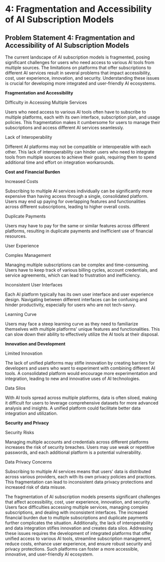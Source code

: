 # 4: Fragmentation and Accessibility of AI Subscription Models

## Problem Statement 4: Fragmentation and Accessibility of AI Subscription Models

The current landscape of AI subscription models is fragmented, posing significant challenges for users who need access to various AI tools from multiple sources. The limitations on platforms that offer subscriptions to different AI services result in several problems that impact accessibility, cost, user experience, innovation, and security. Understanding these issues is crucial for developing more integrated and user-friendly AI ecosystems.

&#x20;

**Fragmentation and Accessibility**

Difficulty in Accessing Multiple Services

Users who need access to various AI tools often have to subscribe to multiple platforms, each with its own interface, subscription plan, and usage policies. This fragmentation makes it cumbersome for users to manage their subscriptions and access different AI services seamlessly.

&#x20;

Lack of Interoperability

Different AI platforms may not be compatible or interoperable with each other. This lack of interoperability can hinder users who need to integrate tools from multiple sources to achieve their goals, requiring them to spend additional time and effort on integration workarounds.

&#x20;

**Cost and Financial Burden**

Increased Costs

Subscribing to multiple AI services individually can be significantly more expensive than having access through a single, consolidated platform. Users may end up paying for overlapping features and functionalities across different subscriptions, leading to higher overall costs.

&#x20;

Duplicate Payments

Users may have to pay for the same or similar features across different platforms, resulting in duplicate payments and inefficient use of financial resources.

User Experience

&#x20;

Complex Management

Managing multiple subscriptions can be complex and time-consuming. Users have to keep track of various billing cycles, account credentials, and service agreements, which can lead to frustration and inefficiency.

&#x20;

Inconsistent User Interfaces

Each AI platform typically has its own user interface and user experience design. Navigating between different interfaces can be confusing and hinder productivity, especially for users who are not tech-savvy.

&#x20;

Learning Curve

Users may face a steep learning curve as they need to familiarize themselves with multiple platforms' unique features and functionalities. This can slow down their ability to effectively utilize the AI tools at their disposal.

&#x20;

**Innovation and Development**

Limited Innovation

The lack of unified platforms may stifle innovation by creating barriers for developers and users who want to experiment with combining different AI tools. A consolidated platform would encourage more experimentation and integration, leading to new and innovative uses of AI technologies.

&#x20;

Data Silos

With AI tools spread across multiple platforms, data is often siloed, making it difficult for users to leverage comprehensive datasets for more advanced analysis and insights. A unified platform could facilitate better data integration and utilization.

&#x20;

**Security and Privacy**

Security Risks

Managing multiple accounts and credentials across different platforms increases the risk of security breaches. Users may use weak or repetitive passwords, and each additional platform is a potential vulnerability.

&#x20;

Data Privacy Concerns

Subscribing to multiple AI services means that users' data is distributed across various providers, each with its own privacy policies and practices. This fragmentation can lead to inconsistent data privacy protections and increased risk of data misuse.

&#x20;

The fragmentation of AI subscription models presents significant challenges that affect accessibility, cost, user experience, innovation, and security. Users face difficulties accessing multiple services, managing complex subscriptions, and dealing with inconsistent interfaces. The increased financial burden due to multiple subscriptions and duplicate payments further complicates the situation. Additionally, the lack of interoperability and data integration stifles innovation and creates data silos. Addressing these issues requires the development of integrated platforms that offer unified access to various AI tools, streamline subscription management, reduce costs, enhance user experience, and ensure robust security and privacy protections. Such platforms can foster a more accessible, innovative, and user-friendly AI ecosystem.

&#x20;
